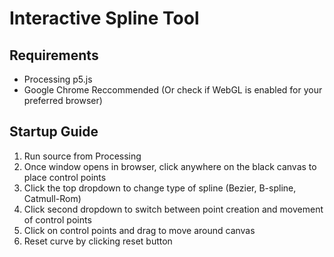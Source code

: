 # Interactive Spline Tool
## Requirements
- Processing p5.js
- Google Chrome Reccommended (Or check if WebGL is enabled for your preferred browser)
## Startup Guide
1. Run source from Processing
2. Once window opens in browser, click anywhere on the black canvas to place control points
3. Click the top dropdown to change type of spline (Bezier, B-spline, Catmull-Rom)
4. Click second dropdown to switch between point creation and movement of control points
5. Click on control points and drag to move around canvas
6. Reset curve by clicking reset button
